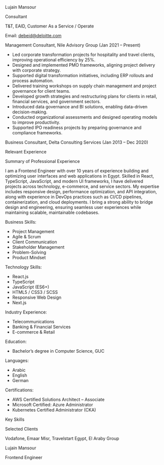 Lujain Mansour

Consultant 

T&amp;T, EAID, Customer As a Service / Operate

Email: debeid@deloitte.com

Management Consultant, Nile Advisory Group (Jan 2021 – Present)

- Led corporate transformation projects for hospitality and travel clients, improving operational efficiency by 25%.
- Designed and implemented PMO frameworks, aligning project delivery with corporate strategy.
- Supported digital transformation initiatives, including ERP rollouts and process automation.
- Delivered training workshops on supply chain management and project governance for client teams.
- Developed growth strategies and restructuring plans for clients in retail, financial services, and government sectors.
- Introduced data governance and BI solutions, enabling data-driven decision-making.
- Conducted organizational assessments and designed operating models to improve productivity.
- Supported IPO readiness projects by preparing governance and compliance frameworks.

Business Consultant, Delta Consulting Services (Jan 2013 – Dec 2020)

Relevant Experience

Summary of Professional Experience

I am a Frontend Engineer with over 10 years of experience building and optimizing user interfaces and web applications in Egypt. Skilled in React, TypeScript, JavaScript, and modern UI frameworks, I have delivered projects across technology, e-commerce, and service sectors. My expertise includes responsive design, performance optimization, and API integration, along with experience in DevOps practices such as CI/CD pipelines, containerization, and cloud deployments. I bring a strong ability to bridge design and engineering, ensuring seamless user experiences while maintaining scalable, maintainable codebases.

Business Skills:

- Project Management
- Agile &amp; Scrum
- Client Communication
- Stakeholder Management
- Problem-Solving
- Product Mindset

Technology Skills:

- React.js
- TypeScript
- JavaScript (ES6+)
- HTML5 / CSS3 / SCSS
- Responsive Web Design
- Next.js

Industry Experience:

- Telecommunications
- Banking &amp; Financial Services
- E-commerce &amp; Retail

Education:

- Bachelor’s degree in Computer Science, GUC

Languages:

- Arabic
- English
- German

Certifications:

- AWS Certified Solutions Architect – Associate
- Microsoft Certified: Azure Administrator
- Kubernetes Certified Administrator (CKA)

Key Skills	

Selected Clients

Vodafone, Emaar Misr, Travelstart Egypt, El Araby Group 

<!-- image -->

Lujain Mansour

Frontend Engineer